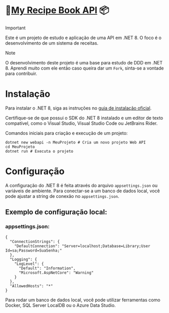 # 📙[My Recipe Book API](https://github.com/Marccelo125/myrecipebook-api) 📦

> [!IMPORTANT]
> Este é um projeto de estudo e aplicação de uma API em .NET 8. O foco é o desenvolvimento de um sistema de receitas.</br>

> [!NOTE]
> O desenvolvimento deste projeto é uma base para estudo de DDD em .NET 8. Aprendi muito com ele então caso queira dar um `Fork`, sinta-se a vontade para contribuir.

# Instalação

Para instalar o .NET 8, siga as instruções no [guia de instalação oficial]([https://laravel.com/docs/installation](https://learn.microsoft.com/pt-br/dotnet/core/install/)).

Certifique-se de que possui o SDK do .NET 8 instalado e um editor de texto compatível, como o Visual Studio, Visual Studio Code ou JetBrains Rider.

Comandos iniciais para criação e execução de um projeto:

```
dotnet new webapi -n MeuProjeto # Cria um novo projeto Web API
cd MeuProjeto
dotnet run # Executa o projeto
```

# Configuração

A configuração do .NET 8 é feita através do arquivo `appsettings.json` ou variáveis de ambiente. Para conectar-se a um banco de dados local, você pode ajustar a string de conexão no `appsettings.json`.

## Exemplo de configuração local:
### appsettings.json:
```
{
  "ConnectionStrings": {
    "DefaultConnection": "Server=localhost;Database=Library;User Id=sa;Password=SuaSenha;"
  },
  "Logging": {
    "LogLevel": {
      "Default": "Information",
      "Microsoft.AspNetCore": "Warning"
    }
  },
  "AllowedHosts": "*"
}
```
Para rodar um banco de dados local, você pode utilizar ferramentas como Docker, SQL Server LocalDB ou o Azure Data Studio.

